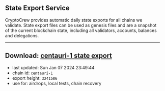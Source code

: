 ## State Export Service
CryptoCrew provides automatic daily state exports for all chains we validate. State export files can be used as genesis files and are a snapshot of the current blockchain state, including all validators, accounts, balances and delegations.

---
**Download: [centauri-1 state export](https://dl.ccvalidators.com/SERVICE/composable/centauri-1_export_3241586.json)**
---

- last updated: Sun Jan 07 2024 23:49:44
- chain id: `centauri-1`
- export height: `3241586`
- use for: airdrops, local tests, chain recovery
